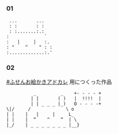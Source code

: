 ### 01
```
 ...       ...
 : :       : :
 : :.......:.: 
:             `
:   |     |   :.
: "    ^    " : :
:.............:.'
```

### 02 
[#ふせんお絵かきアドカレ](https://adventar.org/calendars/7431) 用につくった作品

```
          _         _    +- - - - +
         | |       ( )   |  !!!!  |
         | | _ _ _ |_)   O - - - -+
\|/     /             \ o          
| |    |   |     |     L_
| |    |  “    ^    “  | \ 
|_/    | _ _ _ _ _ _ _ |__} 
```
